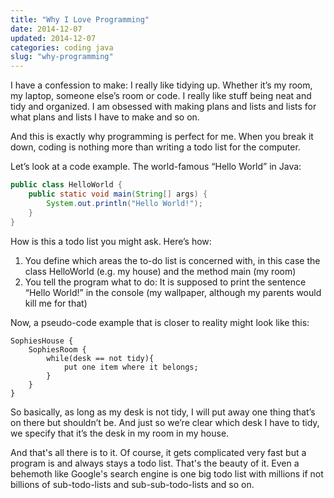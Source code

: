 ```yaml
---
title: "Why I Love Programming"
date: 2014-12-07
updated: 2014-12-07
categories: coding java
slug: "why-programming"
---
```


I have a confession to make: I really like tidying up. Whether it’s my room, my laptop, someone else’s room or code. I really like stuff being neat and tidy and organized. I am obsessed with making plans and lists and lists for what plans and lists I have to make and so on.

And this is exactly why programming is perfect for me. When you break it down, coding is nothing more than writing a todo list for the computer.

Let’s look at a code example. The world-famous “Hello World” in Java:
```java
public class HelloWorld {
    public static void main(String[] args) {
        System.out.println("Hello World!");
    }
}
```

How is this a todo list you might ask. Here’s how:

1. You define which areas the to-do list is concerned with, in this case the class HelloWorld (e.g. my house) and the method main (my room)
2. You tell the program what to do: It is supposed to print the sentence “Hello World!” in the console (my wallpaper, although my parents would kill me for that)

Now, a pseudo-code example that is closer to reality might look like this:
```
SophiesHouse {
    SophiesRoom {
        while(desk == not tidy){
            put one item where it belongs;
        }
    }
}
```

So basically, as long as my desk is not tidy, I will put away one thing that’s on there but shouldn’t be. And just so we’re clear which desk I have to tidy, we specify that it’s the desk in my room in my house.

And that's all there is to it. Of course, it gets complicated very fast but a program is and always stays a todo list. That's the beauty of it. Even a behemoth like Google's search engine is one big todo list with millions if not billions of sub-todo-lists and sub-sub-todo-lists and so on.
